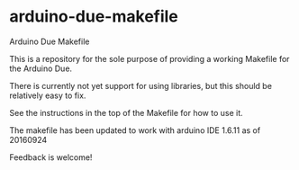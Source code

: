 arduino-due-makefile
=====================

Arduino Due Makefile

This is a repository for the sole purpose of providing a working
Makefile for the Arduino Due.

There is currently not yet support for using libraries, but this
should be relatively easy to fix.

See the instructions in the top of the Makefile for how to use it.

The makefile has been updated to work with arduino IDE 1.6.11 as of 20160924

Feedback is welcome!

